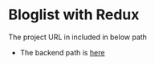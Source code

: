 # Bloglist with Redux
The project URL in included in below path

- The backend path is [here](https://github.com/firewormx/fullstackopen/tree/main/Part4/blog%20list%20app)
  
